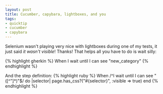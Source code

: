 ```yaml
--- 
layout: post
title: Cucumber, capybara, lightboxes, and you
tags:
- quicktip
- cucumber
- capybara
---
```


Selenium wasn't playing very nice with lightboxes during one of my tests, it just said _it wasn't visible_! Thanks! That helps all you have to do is wait silly:

{% highlight gherkin %}
When I wait until I can see "new_category"
{% endhighlight %}

And the step definition:
{% highlight ruby %}
When /^I wait until I can see "([^"]*)"$/ do |selector|
  page.has_css?("#{selector}", :visible => true)
end
{% endhighlight %}
